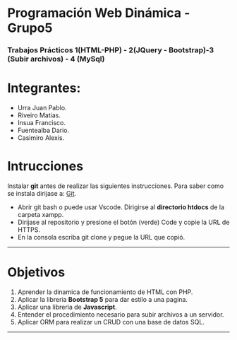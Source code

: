 # Programación Web Dinámica - Grupo5
### Trabajos Prácticos 1(HTML-PHP) - 2(JQuery - Bootstrap)-3 (Subir archivos) - 4 (MySql)
# Integrantes:
* Urra Juan Pablo.
* Riveiro Matias.
* Insua Francisco.
* Fuentealba Dario.
* Casimiro Alexis.

# Intrucciones
Instalar **git** antes de realizar las siguientes instrucciones. Para saber como se instala dirijase a: [Git](https://git-scm.com/).
* Abrir git bash o puede usar Vscode. Dirigirse al **directorio htdocs** de la carpeta xampp.
* Dirijase al repositorio y presione el botón (verde) Code y copie la URL de HTTPS.
* En la consola escriba git clone y pegue la URL que copió.
---
# Objetivos
1. Aprender la dinamica de funcionamiento de HTML con PHP.
2. Aplicar la libreria **Bootstrap 5** para dar estilo a una pagina.
3. Aplicar una libreria de **Javascript**.
4. Entender el procedimiento necesario para subir archivos a un servidor.
5. Aplicar ORM para realizar un CRUD con una base de datos SQL.

---



